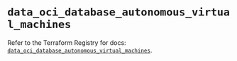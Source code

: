 # `data_oci_database_autonomous_virtual_machines`

Refer to the Terraform Registry for docs: [`data_oci_database_autonomous_virtual_machines`](https://registry.terraform.io/providers/oracle/oci/6.18.0/docs/data-sources/database_autonomous_virtual_machines).
